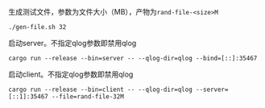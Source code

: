 生成测试文件，参数为文件大小（MB），产物为`rand-file-<size>M`

``` shell
./gen-file.sh 32
```

启动server。不指定qlog参数即禁用qlog
``` shell
cargo run --release --bin=server -- --qlog-dir=qlog --bind=[::]:35467 
```

启动client。不指定qlog参数即禁用qlog
``` shell
cargo run --release --bin=client -- --qlog-dir=qlog --server=[::1]:35467 --file=rand-file-32M
```